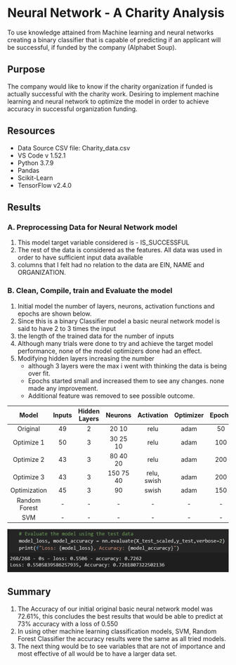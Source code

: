 # Neural Network - A Charity Analysis

To use knowledge attained from Machine learning and neural networks creating a binary classifier that is capable of predicting if an applicant will be successful, if funded by the company (Alphabet Soup).

## Purpose

The company would like to know if the charity organization if funded is actually successful with the charity work.
Desiring to implement machine learning and neural network to optimize the model in order to achieve accuracy in successful organization funding.

## Resources

- Data Source CSV file: Charity_data.csv
- VS Code v 1.52.1
- Python 3.7.9
- Pandas
- Scikit-Learn
- TensorFlow v2.4.0

## Results

### A. Preprocessing Data for Neural Network model

1. This model target variable considered is - IS_SUCCESSFUL
2. The rest of the data is considered as the features.
All data was used in order to have sufficient input data available
3. columns that I felt had no relation to the data are EIN, NAME and ORGANIZATION.

### B. Clean, Compile, train and Evaluate the model

1. Initial model the number of layers, neurons, activation functions and epochs are shown below.
2. Since this is a binary Classifier model a basic neural network model is said to have 2 to 3 times the input
3. the length of the trained data for the number of inputs
4. Although many trials were done to try and achieve the target model performance, none of the model optimizers done had an effect.
5. Modifying hidden layers increasing the number
    - although 3 layers were the max i went with thinking the data is being over fit.
    - Epochs started small and increased them to see any changes. none made any improvement.
    - Additional feature was removed to see possible outcome.

| Model         | Inputs | Hidden Layers | Neurons   | Activation  | Optimizer | Epochs | Accuracy % |
| :-----------: | :----: | :-----------: | :-------: | :---------: | :-------: | :----: | :--------: |
| Original      | 49     | 2             | 20 10     | relu        | adam      | 50     | 72.61      |
| Optimize 1    | 50     | 3             | 30 25 10  | relu        | adam      | 100    | 72.32      |
| Optimize 2    | 43     | 3             | 80 40 20  | relu        | adam      | 200    | 72.50      |
| Optimize 3    | 43     | 3             | 150 75 40 | relu, swish | adam      | 200    | 72.50      |
| Optimization  | 45     | 3             | 90        | swish       | adam      | 150    | 72.18      |
| Random Forest | -      | -             | -         | -           | -         | -      | 70.5       |
| SVM           | -      | -             | -         | -           | -         | -      | 72.10      |


![Accuracy_Score](resources/original.png)


## Summary

1. The Accuracy of our initial original basic neural network model was 72.61%, this concludes the best results that would be able to predict at 73% accuracy with a loss of 0.550
2. In using other machine learning classification models, SVM, Random Forest Classifier the accuracy results were the same as all tried models.
3. The next thing would be to see variables that are not of importance and most effective of all would be to have a larger data set.